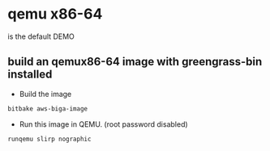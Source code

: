 # qemu x86-64

is the default DEMO

## build an qemux86-64 image with greengrass-bin installed

* Build the image

```bash
bitbake aws-biga-image
```
* Run this image in QEMU. (root password disabled)
```bash
runqemu slirp nographic
```